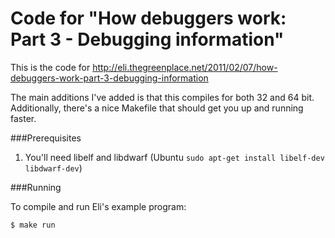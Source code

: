 # Code for "How debuggers work: Part 3 - Debugging information"

This is the code for http://eli.thegreenplace.net/2011/02/07/how-debuggers-work-part-3-debugging-information

The main additions I've added is that this compiles for both 32 and 64 bit. Additionally, there's a nice Makefile that should get you up and running faster.

###Prerequisites
1. You'll need libelf and libdwarf (Ubuntu `sudo apt-get install libelf-dev libdwarf-dev`)

###Running

To compile and run Eli's example program:
```bash
$ make run
```
